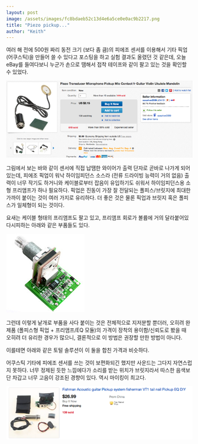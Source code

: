 ```yaml
---
layout: post
image: /assets/images/fc8bdaeb52c13d4e6a5ce0e0ac9b2217.png
title: "Piezo pickup..."
author: "Keith"
---
```



여러 해 전에 500원 짜리 동전 크기 (보다 좀 큼)의 피에조 센서를 이용해서 기타 픽업(어쿠스틱)을 만들어 쓸 수 있다고 포스팅을 하고 실험 결과도 올렸던 것 같은데, 오늘 eBay를 들여다보니 누군가 손으로 땜해서 접착 테이프와 같이 팔고 있는 것을 확인할 수 있었다.






![image](/assets/images/fc8bdaeb52c13d4e6a5ce0e0ac9b2217.png)




그림에서 보는 바와 같이 센서에 직접 납땜한 와이어가 출력 단자로 곧바로 나가게 되어있는데, 피에조 픽업이 워낙 하이임피던스 소스라 (전류 드라이빙 능력이 거의 없음) 출력이 너무 작기도 하거니와 케이블로부터 잡음이 유입하기도 쉬워서 하이임피던스용 소형 프리앰프가 하나 필요하다. 픽업은 진동이 가장 잘 전달되는 폴피스/브릿지에 최대한 가까이 붙이는 것이 여러 가지로 유리하다. 더 좋은 것은 물론 픽업과 브릿지 혹은 폴피스가 일체형이 되는 것이다.




요새는 케이블 형태의 프리앰프도 팔고 있고, 프리앰프 회로가 볼륨에 거의 달라붙어있다시피하는 아래와 같은 부품들도 있다.






![image](/assets/images/595524f9d5275eb10b9e26c48e10ac99.jpg)




그런데 이렇게 낱개로 부품을 사다 붙이는 것은 전체적으로 지저분할 뿐더러, 오히려 완제품 (폴피스형 픽업 + 프리앰프/EQ 모듈)의 가격이 장착의 용이함/신뢰도로 봤을 때 오히려 더 유리한 경우가 많으니, 결론적으로 이 방법은 권장할 만한 방법이 아니다. 




이를테면 아래와 같은 토털 솔루션이 이 둘을 합친 가격과 비슷하다.




어쿠스틱 기타에 피에조 센서를 쓰는 것이 보편화되긴 했지만 사운드는 그다지 자연스럽지 못하다. 너무 정제된 듯한 느낌에다가 소리를 받는 위치가 브릿지라서 따스한 음색보단 차갑고 너무 고음이 강조된 경향이 있다. 역시 마이킹이 최고다.



![image](/assets/images/a2acf6c5b96999123525232d5e06c785.png)




 



